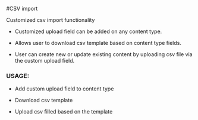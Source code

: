 #CSV import

Customized csv import functionality

- Customized upload field can be added on any content type.

- Allows user to download csv template based on content type fields.

- User can create new or update existing content by uploading csv file via the custom upload field.

### USAGE:

- Add custom upload field to content type

- Download csv template 

- Upload csv filled based on the template
